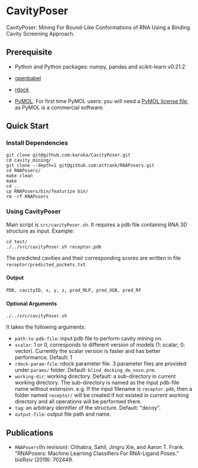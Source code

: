 
# CavityPoser
CavityPoser: Mining For Bound-Like Conformations of RNA Using a Binding Cavity Screening Approach.

## Prerequisite
* Python and Python packages: numpy, pandas and scikit-learn v0.21.2

* [openbabel](http://openbabel.org/wiki/Category:Installation)

* [rdock](http://rdock.sourceforge.net/installation/)

* [PyMOL](https://pymol.org/). For first time PyMOL users: you will need a [PyMOL license file](https://pymol.org/2/buy.html?q=buy), as PyMOL is a commercial software.

## Quick Start

### Install Dependencies
```
git clone git@github.com:karoka/CavityPoser.git
cd cavity_mining/
git clone --depth=1 git@github.com:atfrank/RNAPosers.git
cd RNAPosers/
make clean
make
cd ..
cp RNAPosers/bin/featurize bin/
rm -rf RNAPosers
```

### Using CavityPoser
Main script is `src/cavityPoser.sh`. It requires a pdb file containing RNA 3D structure as input.
Example:
```
cd test/
./../src/cavityPoser.sh receptor.pdb
```
The predicted cavities and their corresponding scores are written in file `receptor/predicted_pockets.txt`.

#### Output
```
PDB, cavityID, x, y, z, pred_MLP, pred_XGB, pred_RF
```

#### Optional Arguments
```
./../src/cavityPoser.sh
```
It takes the following arguments:
*  `path-to-pdb-file`: input pdb file to perform cavity mining on.
* `scalar`: 1 or 0, corresponds to different version of models (1: scalar; 0: vector). Currently the scalar version is faster and has better performance. Default: 1
* `rdock-param-file`: rdock parameter file. 3 parameter files are provided under `params/` folder. Default: `blind_docking_de_novo.prm`.
* `working-dir`: working directory. Default: a sub-directory in current working directory. The sub-directory is named as the input pdb-file name without extension. e.g. If the input filename is `receptor.pdb`, then a folder named `receptor/` will be created if not existed in current working directory and all operations will be performed there.
* `tag`: an arbitrary identifier of the structure. Default:   "decoy".
* `output-file`: output file path and name.

## Publications

* `RNAPosers`(In revision): Chhabra, Sahil, Jingru Xie, and Aaron T. Frank. "RNAPosers: Machine Learning Classifiers For RNA-Ligand Poses." bioRxiv (2019): 702449.
